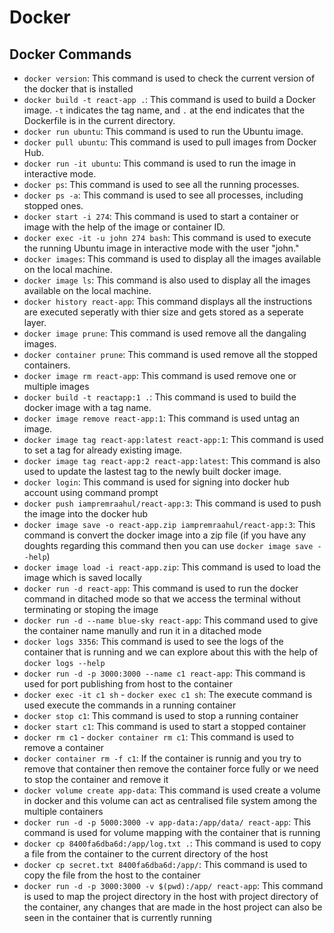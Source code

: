 # Docker

## Docker Commands

* `docker version`: This command is used to check the current version of the docker that is installed
* `docker build -t react-app .`: This command is used to build a Docker image. `-t` indicates the tag name, and `.` at the end indicates that the Dockerfile is in the current directory.
* `docker run ubuntu`: This command is used to run the Ubuntu image.
* `docker pull ubuntu`: This command is used to pull images from Docker Hub.
* `docker run -it ubuntu`: This command is used to run the image in interactive mode.
* `docker ps`: This command is used to see all the running processes.
* `docker ps -a`: This command is used to see all processes, including stopped ones.
* `docker start -i 274`: This command is used to start a container or image with the help of the image or container ID.
* `docker exec -it -u john 274 bash`: This command is used to execute the running Ubuntu image in interactive mode with the user "john."
* `docker images`: This command is used to display all the images available on the local machine.
* `docker image ls`: This command is also used to display all the images available on the local machine.
* `docker history react-app`: This command displays all the instructions are executed seperatly with thier size and gets stored as a seperate layer.
* `docker image prune`: This command is used remove all the dangaling images.
* `docker container prune`: This command is used remove all the stopped containers.
* `docker image rm react-app`: This command is used remove one or multiple images
* `docker build -t reactapp:1 .`: This command is used to build the docker image with a tag name.
* `docker image remove react-app:1`: This command is used untag an image.
* `docker image tag react-app:latest react-app:1`: This command is used to set a tag for already existing image.
* `docker image tag react-app:2 react-app:latest`: This command is also used to update the lastest tag to the newly built docker image.
* `docker login`: This command is used for signing into docker hub account using command prompt
* `docker push iampremraahul/react-app:3`: This command is used to push the image into the docker hub 
* `docker image save -o react-app.zip iampremraahul/react-app:3`: This command is convert the docker image into a zip file (if you have any doughts regarding this command then you can use `docker image save --help`)
* `docker image load -i react-app.zip`: This command is used to load the image which is saved locally
* `docker run -d react-app`: This command is used to run the docker command in ditached mode so that we access the terminal without terminating or stoping the image
* `docker run -d --name blue-sky react-app`: This command used to give the container name manully and run it in a ditached mode 
* `docker logs 3356`: This command is used to see the logs of the container that is running and we can explore about this with the help of `docker logs --help`
* `docker run -d -p 3000:3000 --name c1 react-app`: This command is used for port publishing from host to the container
* `docker exec -it c1 sh` - `docker exec c1 sh`: The execute command is used execute the commands in a running container
* `docker stop c1`: This command is used to stop a running container
* `docker start c1`: This command is used to start a stopped container
* `docker rm c1` - `docker container rm c1`: This command is used to remove a container
* `docker container rm -f c1`: If the container is runnig and you try to remove that container then remove the container force fully or we need to stop the container and remove it
* `docker volume create app-data`: This command is used create a volume in docker and this volume can act as centralised file system among the multiple containers
* `docker run -d -p 5000:3000 -v app-data:/app/data/ react-app`: This command is used for volume mapping with the container that is running
* `docker cp 8400fa6dba6d:/app/log.txt .`: This command is used to copy a file from the container to the current directory of the host
* `docker cp secret.txt 8400fa6dba6d:/app/`: This command is used to copy the file from the host to the container
* `docker run -d -p 3000:3000 -v $(pwd):/app/ react-app`: This command is used to map the project directory in the host with project directory of the container, any changes that are made in the host project can also be seen in the container that is currently running